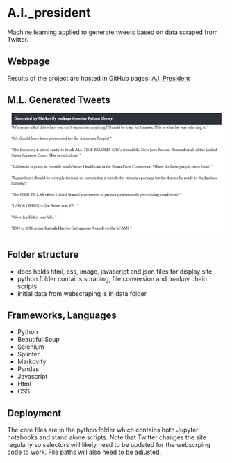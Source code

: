# A.I._president
Machine learning applied to generate tweets based on data scraped from Twitter.

## Webpage
Results of the project are hosted in GitHub pages: <a href='https://sherirosalia.github.io/A.I._president/'>A.I. President</a>

## M.L. Generated Tweets

![](docs/images/package_tweet.png)

## Folder structure
- docs holds html, css, image, javascript and json files for display site
- python folder contains scraping, file conversion and markov chain scripts
- initial data from webscraping is in data folder

## Frameworks, Languages
- Python
- Beautiful Soup
- Selenium
- Splinter
- Markovify
- Pandas
- Javascript
- Html
- CSS

## Deployment
The core files are in the python folder which contains both Jupyter notebooks and stand alone scripts. Note that Twitter changes the site regularly so selectors will likely need to be updated for the webscrping code to work. File paths will also need to be adjusted.



